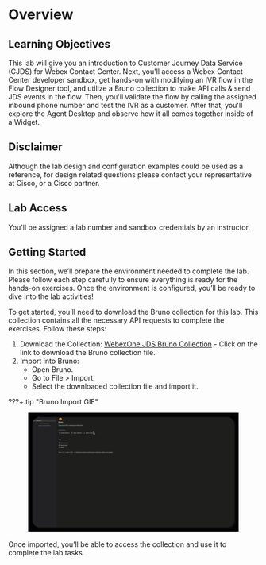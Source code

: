 # Overview

## Learning Objectives

This lab will give you an introduction to Customer Journey Data Service (CJDS) for Webex Contact Center. Next, you'll access a Webex Contact Center developer sandbox, get hands-on with modifying an IVR flow in the Flow Designer tool, and utilize a Bruno collection to make API calls & send JDS events in the flow. Then, you'll validate the flow by calling the assigned inbound phone number and test the IVR as a customer. After that, you'll explore the Agent Desktop and observe how it all comes together inside of a Widget. 

## Disclaimer

Although the lab design and configuration examples could be used as a reference, for design related questions please contact your representative at Cisco, or a Cisco partner.

## Lab Access

You'll be assigned a lab number and sandbox credentials by an instructor. 

## Getting Started

In this section, we’ll prepare the environment needed to complete the lab. Please follow each step carefully to ensure everything is ready for the hands-on exercises. Once the environment is configured, you’ll be ready to dive into the lab activities!

To get started, you’ll need to download the Bruno collection for this lab. This collection contains all the necessary API requests to complete the exercises. Follow these steps:

1. Download the Collection: <a href="https://github.com/WebexCC-SA/LAB-2851/blob/main/docs/assets/Wx1_Simplified_JDS_Collection.postman_collection.json" target="_blank">WebexOne JDS Bruno Collection</a>  - Click on the link to download the Bruno collection file.
2. Import into Bruno:
    - Open Bruno.
    - Go to File > Import.
    - Select the downloaded collection file and import it.

???+ tip "Bruno Import GIF"
    <figure markdown>
    ![Bruno Import](./assets/import_collection_bruno.gif)
    </figure>

Once imported, you’ll be able to access the collection and use it to complete the lab tasks.
